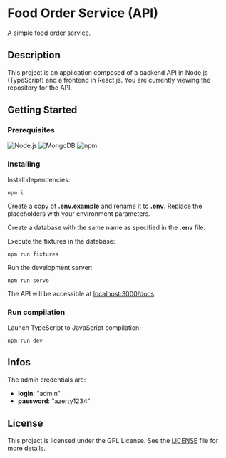 # Food Order Service (API)

A simple food order service.

## Description

This project is an application composed of a backend API in Node.js (TypeScript) and a frontend in React.js. You are currently viewing the repository for the API.

## Getting Started

### Prerequisites

![Node.js](https://img.shields.io/badge/node.js-v14-339933?logo=nodedotjs&logoColor=white&labelColor=339933&color=white)
![MongoDB](https://img.shields.io/badge/mongodb-v4-47A248?logo=mongodb&logoColor=white&labelColor=47A248&color=white)
![npm](https://img.shields.io/badge/npm-v10-CB3837?logo=npm&logoColor=white&labelColor=CB3837&color=white)

### Installing

Install dependencies:

```shell
npm i
```

Create a copy of **.env.example** and rename it to **.env**. Replace the placeholders with your environment parameters.

Create a database with the same name as specified in the **.env** file.

Execute the fixtures in the database:

```shell
npm run fixtures
```

Run the development server:

```shell
npm run serve
```

The API will be accessible at [localhost:3000/docs](http://localhost:3000/docs).

### Run compilation

Launch TypeScript to JavaScript compilation:

```shell
npm run dev
```

## Infos

The admin credentials are:

- **login**: "admin"
- **password**: "azerty1234"

## License

This project is licensed under the GPL License. See the [LICENSE](./LICENSE) file for more details.
